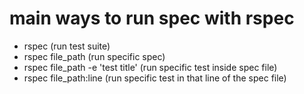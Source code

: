 # main ways to run spec with rspec
  - rspec (run test suite)
  - rspec file_path (run specific spec)
  - rspec file_path -e 'test title' (run specific test inside spec file)
  - rspec file_path:line (run specific test in that line of the spec file)
